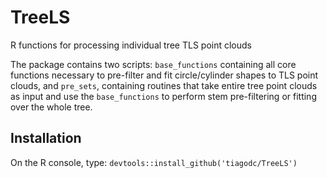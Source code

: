 # TreeLS
R functions for processing individual tree TLS point clouds

The package contains two scripts: `base_functions` containing all core functions necessary to pre-filter and fit circle/cylinder shapes to TLS point clouds, and `pre_sets`, containing routines that take entire tree point clouds as input and use the `base_functions` to perform stem pre-filtering or fitting over the whole tree.

## Installation
On the R console, type:
`devtools::install_github('tiagodc/TreeLS')`
